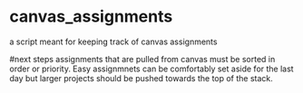 # canvas_assignments
a script meant for keeping track of canvas assignments

#next steps
assignments that are pulled from canvas must be sorted in order or priority. Easy assignmnets can be comfortably set aside for the last day but larger projects should be pushed towards the top of the stack.
